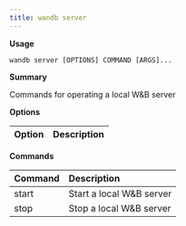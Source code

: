 ```yaml
---
title: wandb server
---
```

**Usage**

`wandb server [OPTIONS] COMMAND [ARGS]...`

**Summary**

Commands for operating a local W&B server

**Options**

| **Option** | **Description** |
| :--- | :--- |

**Commands**

| **Command** | **Description** |
| :--- | :--- |
| start | Start a local W&B server |
| stop | Stop a local W&B server |

